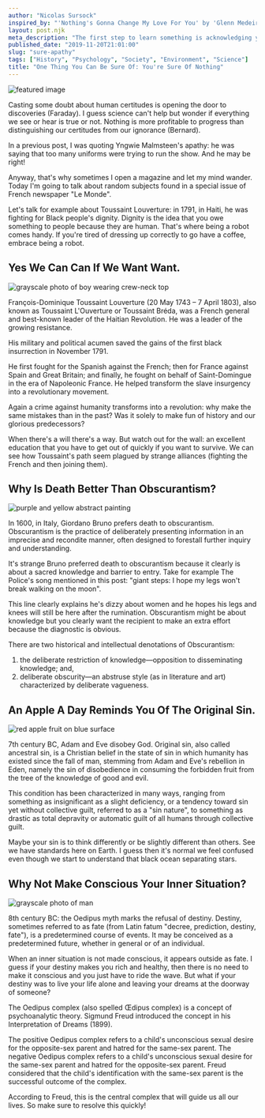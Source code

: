 ```yaml
---
author: "Nicolas Sursock"
inspired_by: "'Nothing's Gonna Change My Love For You' by 'Glenn Medeiros' on 'Not Me'"
layout: post.njk
meta_description: "The first step to learn something is acknowledging your ignorance. I guess there's an obvious lesson in life: reliable information is critical."
published_date: "2019-11-20T21:01:00"
slug: "sure-apathy"
tags: ["History", "Psychology", "Society", "Environment", "Science"]
title: "One Thing You Can Be Sure Of: You're Sure Of Nothing"
---
```


![featured image](https://images.unsplash.com/photo-1560416313-414b33c856a9?ixlib=rb-4.0.3&ixid=MnwxMjA3fDB8MHxwaG90by1wYWdlfHx8fGVufDB8fHx8&auto=format&fit=crop)

Casting some doubt about human certitudes is opening the door to discoveries (Faraday). I guess science can't help but wonder if everything we see or hear is true or not. Nothing is more profitable to progress than distinguishing our certitudes from our ignorance (Bernard).

In a previous post, I was quoting Yngwie Malmsteen's apathy: he was saying that too many uniforms were trying to run the show. And he may be right!

Anyway, that's why sometimes I open a magazine and let my mind wander. Today I'm going to talk about random subjects found in a special issue of French newspaper "Le Monde".

Let's talk for example about Toussaint Louverture: in 1791, in Haiti, he was fighting for Black people's dignity. Dignity is the idea that you owe something to people because they are human. That's where being a robot comes handy. If you're tired of dressing up correctly to go have a coffee, embrace being a robot.

## Yes We Can Can If We Want Want.

![grayscale photo of boy wearing crew-neck top](https://images.unsplash.com/photo-1521515126738-a805f7cf5b23?ixlib=rb-4.0.3&ixid=MnwxMjA3fDB8MHxwaG90by1wYWdlfHx8fGVufDB8fHx8&auto=format&fit=crop&q=80&w=800&h=600)

François-Dominique Toussaint Louverture (20 May 1743 – 7 April 1803), also known as Toussaint L'Ouverture or Toussaint Bréda, was a French general and best-known leader of the Haitian Revolution. He was a leader of the growing resistance.

His military and political acumen saved the gains of the first black insurrection in November 1791.

He first fought for the Spanish against the French; then for France against Spain and Great Britain; and finally, he fought on behalf of Saint-Domingue in the era of Napoleonic France. He helped transform the slave insurgency into a revolutionary movement.

Again a crime against humanity transforms into a revolution: why make the same mistakes than in the past? Was it solely to make fun of history and our glorious predecessors?

When there's a will there's a way. But watch out for the wall: an excellent education that you have to get out of quickly if you want to survive. We can see how Toussaint's path seem plagued by strange alliances (fighting the French and then joining them).

## Why Is Death Better Than Obscurantism?

![purple and yellow abstract painting](https://images.unsplash.com/photo-1610337673044-720471f83677?ixlib=rb-4.0.3&ixid=MnwxMjA3fDB8MHxwaG90by1wYWdlfHx8fGVufDB8fHx8&auto=format&fit=crop&q=80&w=800&h=600)

In 1600, in Italy, Giordano Bruno prefers death to obscurantism. Obscurantism is the practice of deliberately presenting information in an imprecise and recondite manner, often designed to forestall further inquiry and understanding.

It's strange Bruno preferred death to obscurantism because it clearly is about a sacred knowledge and barrier to entry. Take for example The Police's song mentioned in this post: "giant steps: I hope my legs won't break walking on the moon".

This line clearly explains he's dizzy about women and he hopes his legs and knees will still be here after the rumination. Obscurantism might be about knowledge but you clearly want the recipient to make an extra effort because the diagnostic is obvious.

There are two historical and intellectual denotations of Obscurantism: 
  1. the deliberate restriction of knowledge—opposition to disseminating knowledge; and, 
  2. deliberate obscurity—an abstruse style (as in literature and art) characterized by deliberate vagueness.

## An Apple A Day Reminds You Of The Original Sin.

![red apple fruit on blue surface](https://images.unsplash.com/photo-1579613832125-5d34a13ffe2a?ixlib=rb-4.0.3&ixid=MnwxMjA3fDB8MHxwaG90by1wYWdlfHx8fGVufDB8fHx8&auto=format&fit=crop&q=80&w=800&h=600)

7th century BC, Adam and Eve disobey God. Original sin, also called ancestral sin, is a Christian belief in the state of sin in which humanity has existed since the fall of man, stemming from Adam and Eve's rebellion in Eden, namely the sin of disobedience in consuming the forbidden fruit from the tree of the knowledge of good and evil.

This condition has been characterized in many ways, ranging from something as insignificant as a slight deficiency, or a tendency toward sin yet without collective guilt, referred to as a "sin nature", to something as drastic as total depravity or automatic guilt of all humans through collective guilt.

Maybe your sin is to think differently or be slightly different than others. See we have standards here on Earth. I guess then it's normal we feel confused even though we start to understand that black ocean separating stars.

## Why Not Make Conscious Your Inner Situation?

![grayscale photo of man](https://images.unsplash.com/photo-1500653504950-5a0179eeea8b?ixlib=rb-4.0.3&ixid=MnwxMjA3fDB8MHxwaG90by1wYWdlfHx8fGVufDB8fHx8&auto=format&fit=crop&q=80&w=800&h=600)

8th century BC: the Oedipus myth marks the refusal of destiny. Destiny, sometimes referred to as fate (from Latin fatum "decree, prediction, destiny, fate"), is a predetermined course of events. It may be conceived as a predetermined future, whether in general or of an individual.

When an inner situation is not made conscious, it appears outside as fate. I guess if your destiny makes you rich and healthy, then there is no need to make it conscious and you just have to ride the wave. But what if your destiny was to live your life alone and leaving your dreams at the doorway of someone?

The Oedipus complex (also spelled Œdipus complex) is a concept of psychoanalytic theory. Sigmund Freud introduced the concept in his Interpretation of Dreams (1899).

The positive Oedipus complex refers to a child's unconscious sexual desire for the opposite-sex parent and hatred for the same-sex parent. The negative Oedipus complex refers to a child's unconscious sexual desire for the same-sex parent and hatred for the opposite-sex parent. Freud considered that the child's identification with the same-sex parent is the successful outcome of the complex.

According to Freud, this is the central complex that will guide us all our lives. So make sure to resolve this quickly! 